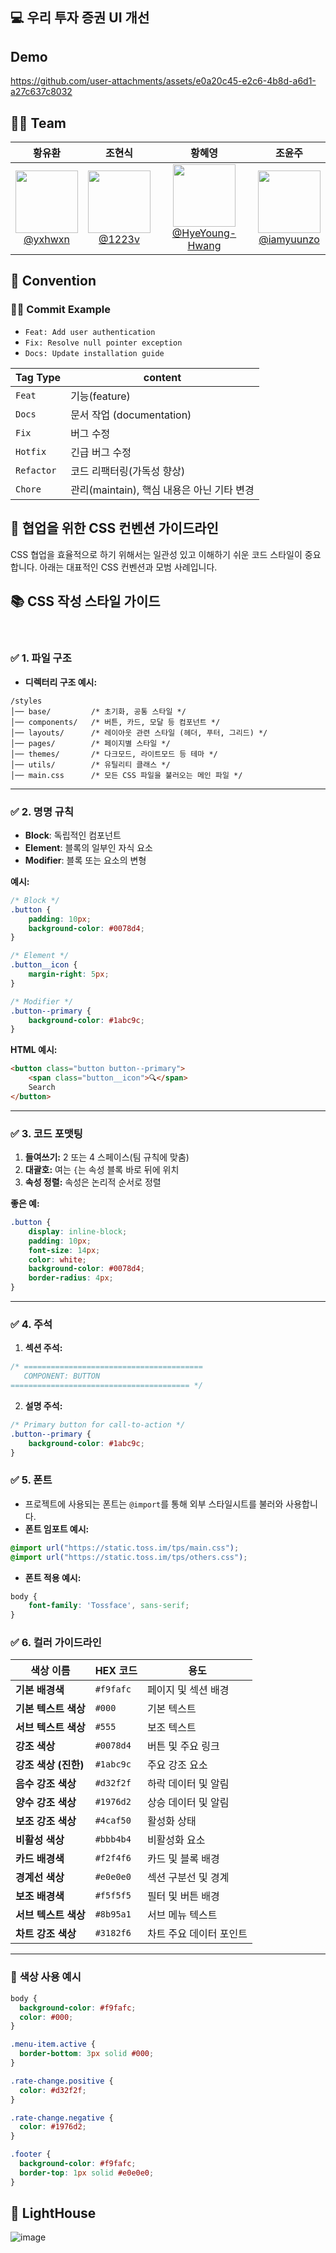 ## 💻 우리 투자 증권 UI 개선

## Demo

https://github.com/user-attachments/assets/e0a20c45-e2c6-4b8d-a6d1-a27c637c8032

## 💁🏻 Team
|                                                             **황유환**                                                              |                                                                  **조현식**                                                                  |                                                                       **황혜영**                                                                       |                                                                  **조윤주**                                                                  | 
|:--------------------------------------------------------------------------------------------------------------------------------:|:-----------------------------------------------------------------------------------------------------------------------------------------:|:---------------------------------------------------------------------------------------------------------------------------------------------------:|:-----------------------------------------------------------------------------------------------------------------------------------------:|
| [<img src="https://avatars.githubusercontent.com/u/87745916?v=4" height=100 width=100> <br/> @yxhwxn](https://github.com/yxhwxn) | [<img src="https://avatars.githubusercontent.com/u/78861124?v=4" height=100 width=100> <br/> @1223v](https://github.com/1223v) | [<img src="https://avatars.githubusercontent.com/u/114129207?v=4" height=100 width=100> <br/> @HyeYoung-Hwang](https://github.com/GyuHyeokjjookki) | [<img src="https://avatars.githubusercontent.com/u/155442976?v=4" height=100 width=100> <br/> @iamyuunzo](https://github.com/iamyuunzo) 


## 🏢 Convention

### 💁🏻 Commit Example
- `Feat: Add user authentication`
- `Fix: Resolve null pointer exception`
- `Docs: Update installation guide`

| Tag Type   | content                       |
|------------|-------------------------------|
| `Feat`     | 기능(feature)                   |
| `Docs`     | 문서 작업 (documentation)         |
| `Fix`      | 버그 수정                         |
| `Hotfix`   | 긴급 버그 수정                      |
| `Refactor` | 코드 리팩터링(가독성 향상)               |
| `Chore`    | 관리(maintain), 핵심 내용은 아닌 기타 변경 |


## 🎯 **협업을 위한 CSS 컨벤션 가이드라인**

CSS 협업을 효율적으로 하기 위해서는 일관성 있고 이해하기 쉬운 코드 스타일이 중요합니다. 아래는 대표적인 CSS 컨벤션과 모범 사례입니다.

## 📚 **CSS 작성 스타일 가이드**

 <br/>

### ✅ **1. 파일 구조**

- **디렉터리 구조 예시:**

```
/styles
│── base/         /* 초기화, 공통 스타일 */
│── components/   /* 버튼, 카드, 모달 등 컴포넌트 */
│── layouts/      /* 레이아웃 관련 스타일 (헤더, 푸터, 그리드) */
│── pages/        /* 페이지별 스타일 */
│── themes/       /* 다크모드, 라이트모드 등 테마 */
│── utils/        /* 유틸리티 클래스 */
│── main.css      /* 모든 CSS 파일을 불러오는 메인 파일 */
```

---

### ✅ **2. 명명 규칙**

- **Block**: 독립적인 컴포넌트  
- **Element**: 블록의 일부인 자식 요소  
- **Modifier**: 블록 또는 요소의 변형  

**예시:**
```css
/* Block */
.button {
    padding: 10px;
    background-color: #0078d4;
}

/* Element */
.button__icon {
    margin-right: 5px;
}

/* Modifier */
.button--primary {
    background-color: #1abc9c;
}
```

**HTML 예시:**
```html
<button class="button button--primary">
    <span class="button__icon">🔍</span>
    Search
</button>
```

---

### ✅ **3. 코드 포맷팅**

1. **들여쓰기:** 2 또는 4 스페이스(팀 규칙에 맞춤)  
2. **대괄호:** 여는 ` { `는 속성 블록 바로 뒤에 위치  
3. **속성 정렬:** 속성은 논리적 순서로 정렬  

**좋은 예:**
```css
.button {
    display: inline-block;
    padding: 10px;
    font-size: 14px;
    color: white;
    background-color: #0078d4;
    border-radius: 4px;
}
```

---

### ✅ **4. 주석**

1. **섹션 주석:**
```css
/* ========================================
   COMPONENT: BUTTON
======================================== */
```

2. **설명 주석:**
```css
/* Primary button for call-to-action */
.button--primary {
    background-color: #1abc9c;
}
```


### ✅ **5. 폰트**

- 프로젝트에 사용되는 폰트는 `@import`를 통해 외부 스타일시트를 불러와 사용합니다.  
- **폰트 임포트 예시:**

```css
@import url("https://static.toss.im/tps/main.css");
@import url("https://static.toss.im/tps/others.css");
```

- **폰트 적용 예시:**
```css
body {
    font-family: 'Tossface', sans-serif;
}
```


### ✅ **6. 컬러 가이드라인**

| **색상 이름**      | **HEX 코드** | **용도**               |
|-------------------|-------------|------------------------|
| **기본 배경색**    | `#f9fafc`   | 페이지 및 섹션 배경     |
| **기본 텍스트 색상**| `#000`      | 기본 텍스트            |
| **서브 텍스트 색상**| `#555`      | 보조 텍스트            |
| **강조 색상**      | `#0078d4`   | 버튼 및 주요 링크      |
| **강조 색상 (진한)**| `#1abc9c`   | 주요 강조 요소         |
| **음수 강조 색상** | `#d32f2f`   | 하락 데이터 및 알림    |
| **양수 강조 색상** | `#1976d2`   | 상승 데이터 및 알림    |
| **보조 강조 색상** | `#4caf50`   | 활성화 상태            |
| **비활성 색상**   | `#bbb4b4`   | 비활성화 요소          |
| **카드 배경색**    | `#f2f4f6`   | 카드 및 블록 배경      |
| **경계선 색상**    | `#e0e0e0`   | 섹션 구분선 및 경계    |
| **보조 배경색**    | `#f5f5f5`   | 필터 및 버튼 배경      |
| **서브 텍스트 색상**| `#8b95a1`   | 서브 메뉴 텍스트       |
| **차트 강조 색상** | `#3182f6`   | 차트 주요 데이터 포인트 |

---

### 🎨 **색상 사용 예시**

```css
body {
  background-color: #f9fafc;
  color: #000;
}

.menu-item.active {
  border-bottom: 3px solid #000;
}

.rate-change.positive {
  color: #d32f2f;
}

.rate-change.negative {
  color: #1976d2;
}

.footer {
  background-color: #f9fafc;
  border-top: 1px solid #e0e0e0;
}
```


## 🏢 LightHouse
![image](https://github.com/user-attachments/assets/f5143a2d-e46f-48bb-b14f-7375f96b5641)



